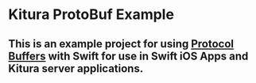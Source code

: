 # Kitura ProtoBuf Example

## This is an example project for using [Protocol Buffers](https://developers.google.com/protocol-buffers/) with Swift for use in Swift iOS Apps and Kitura server applications.
